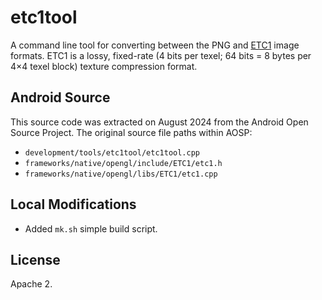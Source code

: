 # etc1tool

A command line tool for converting between the PNG and
[ETC1](https://registry.khronos.org/DataFormat/specs/1.3/dataformat.1.3.html#ETC1)
image formats. ETC1 is a lossy, fixed-rate (4 bits per texel; 64 bits = 8 bytes
per 4×4 texel block) texture compression format.

## Android Source

This source code was extracted on August 2024 from the Android Open Source
Project. The original source file paths within AOSP:

- `development/tools/etc1tool/etc1tool.cpp`
- `frameworks/native/opengl/include/ETC1/etc1.h`
- `frameworks/native/opengl/libs/ETC1/etc1.cpp`

## Local Modifications

- Added `mk.sh` simple build script.

## License

Apache 2.
